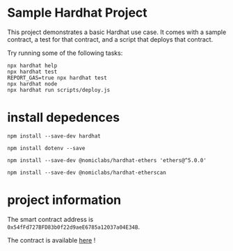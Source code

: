 # Sample Hardhat Project

This project demonstrates a basic Hardhat use case. It comes with a sample contract, a test for that contract, and a script that deploys that contract.

Try running some of the following tasks:

```shell
npx hardhat help
npx hardhat test
REPORT_GAS=true npx hardhat test
npx hardhat node
npx hardhat run scripts/deploy.js
```

# install depedences
```
npm install --save-dev hardhat

npm install dotenv --save

npm install --save-dev @nomiclabs/hardhat-ethers 'ethers@^5.0.0'

npm install --save-dev @nomiclabs/hardhat-etherscan
```

# project information 

The smart contract address is `0x54fFd727BFD83b0f22d9aeE6785a12037a04E34B`.

The contract is available [here](https://goerli.etherscan.io/address/0x54ffd727bfd83b0f22d9aee6785a12037a04e34b#code) !